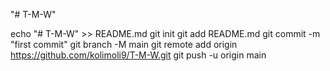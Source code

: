 "# T-M-W"


echo "# T-M-W" >> README.md
git init
git add README.md
git commit -m "first commit"
git branch -M main
git remote add origin https://github.com/kolimoli9/T-M-W.git
git push -u origin main
